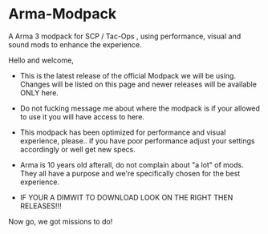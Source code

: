 # Arma-Modpack
A Arma 3 modpack for SCP / Tac-Ops , using performance, visual and sound mods to enhance the experience.

Hello and welcome,

- This is the latest release of the official Modpack we will be using. Changes will be listed on this page and newer releases will be available ONLY here.
- Do not fucking message me about where the modpack is if your allowed to use it you will have access to here.
- This modpack has been optimized for performance and visual experience, please.. if you have poor performance adjust your settings accordingly or well get new specs.
- Arma is 10 years old afterall, do not complain about "a lot" of mods. They all have a purpose and we're specifically chosen for the best experience.

- IF YOUR A DIMWIT TO DOWNLOAD LOOK ON THE RIGHT THEN RELEASES!!!

Now go, we got missions to do!
